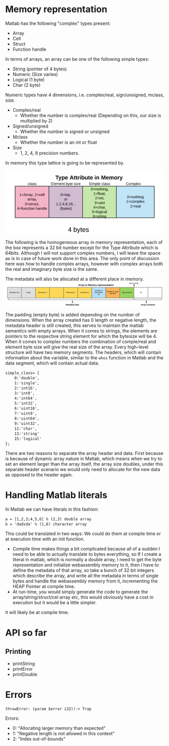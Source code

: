 # Memory representation

Matlab has the following "complex" types present:
- Array
- Cell 
- Struct
- Function handle

In terms of arrays, an array can be one of the following simple types:
- String (pointer of 4 bytes)
- Numeric (Size varies)
- Logical (1 byte)
- Char (2 byte)

Numeric types have 4 dimensions, i.e. 
complex/real, sign/unsigned, mclass, size.
- Complex/real
    - Whether the number is complex/real (Depending on this, our size is multiplied by 2)
- Signed/unsigned
    - Whether the number is signed or unsigned
- Mclass
    - Whether the number is an int or float
- Size
    - 1, 2, 4, 8 precision numbers.

In memory this type lattice is going to be represented by.

![alt text][logo]

The following is the homogeneous array in memory representation, each of the box represents a 32 bit number except for the Type Attribute which is 64bits. Although I will not support complex numbers, I will leave the space as is in case of future work done in this area.
The only point of discussion here was how to handle 
complex arrays, however with complex arrays both the
real and imaginary byte size is the same.

The metadata will also be allocated at a different place
in memory.
![array memory][array_memory]

[logo]: ./images/type_attri.png "Type Attribute"
[array_memory]: ./images/array_memory.png "Array Memory"

The padding (empty byte) is added depending on the number of dimensions.
When the array created has 0 length or negative length, the metadata header is still created, this serves to maintain the matlab semantics with empty arrays.
When it comes to strings, the elements are pointers to the respective string element for which the bytesize will be 4.
When it comes to complex numbers the combination of comple/real and element byte size will give the real size of the array.
Every high-level structure will have two memory segments. The headers, which will contain information about the variable, similar to the `whos` function in Matlab and the data segment, 
which will contain actual data.

```
simple_class= {
    0:'double',
    1:'single',
    2:'int16',
    3:'int8',
    4:'int64',
    5:'int32',
    6:'uint16',
    7:'uint8',
    8:'uint64',
    9:'uint32',
    11:'char',
    13:'string'
    15:'logical'
};
```
There are two reasons to separate the array header and data.
First because is because of dynamic array nature in Matlab, which means
when we try to set an element larger than the array itself, the array
size doubles, under this separate header scenario we would only need to
allocate for the new data as opposed to the header again.
# Handling Matlab literals

In Matlab we can have literals in this fashion:

``` 
a = [1,2,3;4,5,6] % (2,3) double array
b = 'dadsda' % (1,6) character array
```
This could be translated in two ways:
We could do them at compile time or at execution time with an init function. 
-   Compile time makes things a bit complicated because all of a sudden I need to be able to actually translate to bytes everything, so If I create a literal in matlab, which is normally a double array, I need to get the byte representation and initialize webassembly memory to it,  then I have to define the metadata of that array, so take a bunch of 32 bit integers which describe the array, and write all the metadata in terms of single bytes and handle the webassembly memory from it, incrementing the HEAP Pointer at compile time. 
- At run-time, you would simply generate the code to generate the array/string/struct/cel array etc, this would obviously have a cost in execution but it would be a little simpler.

It will likely be at compile time.
# API so far

## Printing
- printString
- printError
- printDouble

# Errors

    throwError: (param $error i32))-> Trap

Errors:
- 0: "Allocating larger memory than expected"
- 1: "Negative length is not allowed in this context"
- 2: "Index out-of-bounds"

